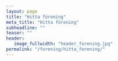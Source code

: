 ```yaml
---
layout: page
title: "Hitta förening"
meta_title: "Hitta förening"
subheadline: ""
teaser: ""
header:
   image_fullwidth: "header_forening.jpg"
permalink: "/forening/hitta_forening/"
---
```

